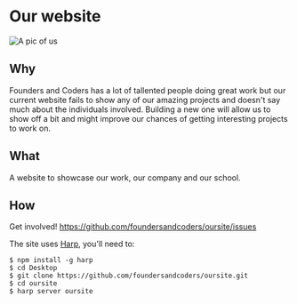 # Our website

![A pic of us](http://pbs.twimg.com/profile_banners/971846516/1420718128/1500x500)

## Why
Founders and Coders has a lot of tallented people doing great work but our current website fails to show any of our amazing projects and doesn't say much about the individuals involved. Building a new one will allow us to show off a bit and might improve our chances of getting interesting projects to work on.

## What
A website to showcase our work, our company and our school.

## How
Get involved! https://github.com/foundersandcoders/oursite/issues

The site uses [Harp](http://harpjs.com/), you'll need to:
```
$ npm install -g harp 
$ cd Desktop
$ git clone https://github.com/foundersandcoders/oursite.git
$ cd oursite
$ harp server oursite
```
